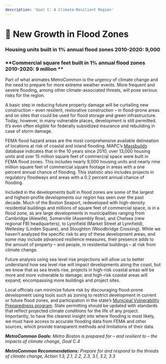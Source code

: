 ```yaml
---
description: 'Goal C: A Climate-Resilient Region'
---
```


# 🌊 New Growth in Flood Zones

### **Housing units built in 1% annual flood zones 2010-2020: 9,000**

### **Commercial square feet built in 1% annual flood zones 2010-2020: 9 million **

Part of what animates MetroCommon is the urgency of climate change and the need to prepare for more extreme weather events. More frequent and severe flooding, among other climate-associated threats, will pose serious risks for the region.

A basic step in reducing future property damage will be curtailing new construction – even resilient, restorative construction – in flood-prone areas and on sites that could be used for flood storage and green infrastructure. Today, however, in many vulnerable places, development is still permitted. It’s even often eligible for federally subsidized insurance and rebuilding in case of storm damage.

FEMA flood hazard areas are the most comprehensive available delineation of locations at risk of coastal and inland flooding. MAPC’s [Massbuilds](https://www.massbuilds.com/map) database indicates that in the 10 years since 2010, over 13,000 housing units and over 15 million square feet of commercial space were built in FEMA flood zones. This includes nearly 9,000 housing units and nearly nine million square feet of commercial square footage in areas with a one percent annual chance of flooding. This statistic also includes projects in regulatory floodways and areas with a 0.2 percent annual chance of flooding.

Included in the developments built in flood zones are some of the largest and highest-profile developments our region has seen over the past decade. Much of the Boston Seaport, redeveloped with high-density residential buildings and millions of square feet of commercial space, is in a flood zone, as are large developments in municipalities ranging from Cambridge (Alewife), Somerville (Assembly Row), and Chelsea (new regional FBI headquarters), to Lynnfield (Market Street at Lynnfield), Wellesley (Linden Square), and Stoughton (Woodbridge Crossing). While we haven’t analyzed the specific risk to any of these development areas, and some may include advanced resilience measures, their presence adds to the amount of property – and people, in residential buildings – at risk from climate change.

Future analysis using sea level rise projections will allow us to better understand how sea level rise will impact developments along the coast, but we know that as sea levels rise, projects in high-risk coastal areas will be more and more vulnerable to damage; and high-risk coastal areas will expand, encompassing more buildings and project sites.

Local officials can minimize future risk by discouraging flood-prone development using tools such as zoning to restrict development in current or future flood zones, and participation in the state’s [Municipal Vulnerability Preparedness program](https://www.mass.gov/municipal-vulnerability-preparedness-mvp-program). State permitting should be updated with standards that reflect projected climate conditions for the life of any project. Importantly, to have the clearest insight into where flooding is most likely, we must have access to accurate flooding data from FEMA and other sources, which provide transparent methods and limitations of their data.&#x20;

_**MetroCommon Goals:** Metro Boston is prepared for – and resilient to – the impacts of climate change, Goal C.4_

_**MetroCommon Recommendations:** Prepare for and respond to the threats of climate change, Action 1.3, 2.1, 2.2, 2.3, 3.1, 3.2, 3.3_
